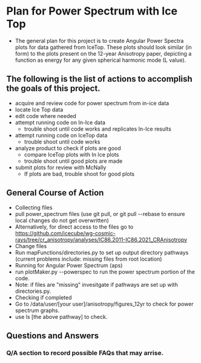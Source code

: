 # Plan for Power Spectrum with Ice Top
 * The general plan for this project is to create Angular Power Spectra plots for data gathered from IceTop. These plots should look similar (in form) to the plots present on the 12-year Anisotropy paper, depicting a function as energy for any given spherical harmonic mode (L value).

## The following is the list of actions to accomplish the goals of this project.

* acquire and review code for power spectrum from in-ice data
* locate Ice Top data
* edit code where needed
* attempt running code on In-Ice data
  * trouble shoot until code works and replicates In-Ice results
* attempt running code on IceTop data
  *   trouble shoot until code works
* analyze product to check if plots are good
  *   compare IceTop plots with In Ice plots
  *   trouble shoot until good plots are made
* submit plots for review with McNally
  *   If plots are bad, trouble shoot for good plots

## General Course of Action
 * Collecting files
  *   pull power_spectrum files (use git pull, or git pull --rebase to ensure local changes do not get overwritten)
  *   Alternatively, for direct access to the files go to https://github.com/icecube/wg-cosmic-rays/tree/cr_anisotropy/analyses/IC86.2011-IC86.2021_CRAnisotropy
 * Change files
  *    Run mapFunctions/directories.py to set up output directory pathways (current problems include: missing files from root location)
 * Running for Angular Power Spectrum (aps)
  *    run plotMaker.py --powerspec to run the power spectrum portion of the code.
   *   Note: if files are "missing" invesitgate if pathways are set up with directories.py.
 * Checking if completed
  *   Go to /data/user/[your user]/anisotropy/figures_12yr to check for power spectrum graphs.
   *   use ls [the above pathway] to check.

## Questions and Answers
### Q/A section to record possible FAQs that may arrise. 
